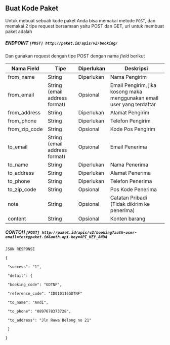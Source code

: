 ## Buat Kode Paket

Untuk mebuat sebuah kode paket Anda bisa memakai metode `POST`, dan memakai 2 tipe request bersamaan yaitu POST dan GET, url untuk membuat paket adalah

##### ENDPOINT `[POST] http://paket.id/apis/v2/booking/`

Dan gunakan request dengan tipe POST dengan nama _field_ berikut

| **Nama Field** | **Tipe** | **Diperlukan** | **Deskripsi** |
| --- | --- | --- | --- |
| from\_name | String | Diperlukan | Nama Pengirim |
| from\_email | String \(email address format\) | Opsional | Email Pengirim, jika kosong maka menggunakan email user yang terdaftar |
| from\_address | String | Diperlukan | Alamat Pengirim |
| from\_phone | String | Diperlukan | Telefon Pengirim |
| from\_zip\_code | String | Opsional | Kode Pos Pengirim |
| to\_email | String \(email address format\) | Opsional | Email Penerima |
| to\_name | String | Diperlukan | Nama Penerima |
| to\_address | String | Diperlukan | Alamat Penerima |
| to\_phone | String | Diperlukan | Telefon Penerima |
| to\_zip\_code | String | Opsional | Pos Kode Penerima |
| note | String | Opsional | Catatan Pribadi \(Tidak dikirim ke penerima\) |
| content | String | Opsional | Konten barang |

##### CONTOH `[POST] http://paket.id/apis/v2/booking?auth-user-email=test@paket.id&auth-api-key=API_KEY_ANDA`

```
JSON RESPONSE

{

 "success": "1",

 "detail": {

 "booking_code": "GDTNF",

 "reference_code": "ID010116GDTNF"

 "to_name": "Andi",

 "to_phone": "0897678373728",

 "to_address": "Jln Rawa Belong no 21"

 }

}
```



